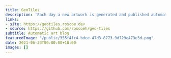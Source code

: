 ```yaml
---
title: GeoTiles
description: 'Each day a new artwork is generated and published automatically. '
links:
- site: https://geotiles.roscoe.dev
- source: https://github.com/roscoeh/geo-tiles
subtitle: Automatic art blog
featuredImage: "/public/355f4fc4-bdce-47d3-8773-9d729e473e3d.png"
date: 2021-06-23T00:00:00+10:00
images: []
---
```

